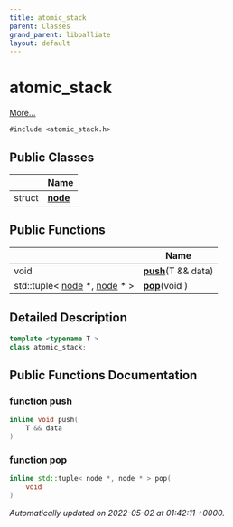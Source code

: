 ```yaml
---
title: atomic_stack
parent: Classes
grand_parent: libpalliate
layout: default
---
```


# atomic_stack



 [More...](#detailed-description)


`#include <atomic_stack.h>`

## Public Classes

|                | Name           |
| -------------- | -------------- |
| struct | **[node](/libpalliate/generated/Classes/structatomic__stack_1_1node)**  |

## Public Functions

|                | Name           |
| -------------- | -------------- |
| void | **[push](/libpalliate/generated/Classes/classatomic__stack#function-push)**(T && data) |
| std::tuple< [node](/libpalliate/generated/Classes/structatomic__stack_1_1node) *, [node](/libpalliate/generated/Classes/structatomic__stack_1_1node) * > | **[pop](/libpalliate/generated/Classes/classatomic__stack#function-pop)**(void ) |

## Detailed Description

```cpp
template <typename T >
class atomic_stack;
```

## Public Functions Documentation

### function push

```cpp
inline void push(
    T && data
)
```


### function pop

```cpp
inline std::tuple< node *, node * > pop(
    void 
)
```



_Automatically updated on 2022-05-02 at 01:42:11 +0000._
